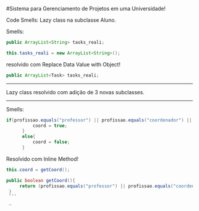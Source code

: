 #Sistema para Gerenciamento de Projetos em uma Universidade!

Code Smells:
 Lazy class na subclasse Aluno.
 
 Smells:
  ```java
  public ArrayList<String> tasks_reali;
  ```
  ```java
  this.tasks_reali = new ArrayList<String>();
  ```
  resolvido com Replace Data Value with Object!
  
  ```java
  public ArrayList<Task> tasks_reali;
  ```
  ______________________________
  Lazy class resolvido com adição de 3 novas subclasses.
  ______________________________
  
  Smells:
  ```java
  if(profissao.equals("professor") || profissao.equals("coordenador") || profissao.equals("Professor") || profissao.equals("Coordenador")){
            coord = true;
        }
        else{
            coord = false;
        }
   ```
   Resolvido com Inline Method!
   ```java
   this.coord = getCoord();
   ```
   
   ```java
   public boolean getCoord(){
        return (profissao.equals("professor") || profissao.equals("coordenador") || profissao.equals("Professor") || profissao.equals("Coordenador")) ? this.coord == false : this.coord == true ;
    }
    ```
    _
